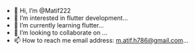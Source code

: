- 👋 Hi, I’m @Matif222
- 👀 I’m interested in flutter development...
- 🌱 I’m currently learning flutter...
- 💞️ I’m looking to collaborate on ...
- 📫 How to reach me email address: m.atif.h786@gmail.com...

<!---
Matif222/Matif222 is a ✨ special ✨ repository because its `README.md` (this file) appears on your GitHub profile.
You can click the Preview link to take a look at your changes.
--->
